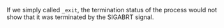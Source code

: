 If we simply called `_exit`, the termination status of the process would not show
that it was terminated by the SIGABRT signal.

